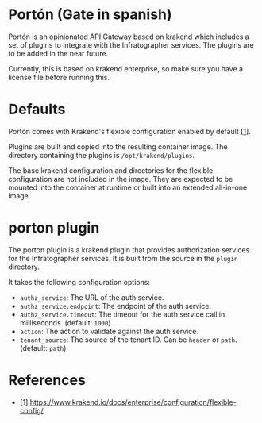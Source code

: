 # Portón (Gate in spanish)

Portón is an opinionated API Gateway based on [krakend](https://www.krakend.io/)
which includes a set of plugins to integrate with the Infratographer services.
The plugins are to be added in the near future.

Currently, this is based on krakend enterprise, so make sure you have a license file
before running this.

# Defaults

Portón comes with Krakend's flexible configuration enabled by default
[[1](https://www.krakend.io/docs/enterprise/configuration/flexible-config/)].

Plugins are built and copied into the resulting container image. The directory
containing the plugins is `/opt/krakend/plugins`.

The base krakend configuration and directories for the flexible configuration are not included
in the image. They are expected to be mounted into the container at runtime or
built into an extended all-in-one image.

# porton plugin

The porton plugin is a krakend plugin that provides authorization services
for the Infratographer services. It is built from the source in the `plugin`
directory.

It takes the following configuration options:

- `authz_service`: The URL of the auth service.
- `authz_service.endpoint`: The endpoint of the auth service.
- `authz_service.timeout`: The timeout for the auth service call in milliseconds. (default: `1000`)
- `action`: The action to validate against the auth service.
- `tenant_source`: The source of the tenant ID. Can be `header` or `path`. (default: `path`)

# References

- [1] https://www.krakend.io/docs/enterprise/configuration/flexible-config/